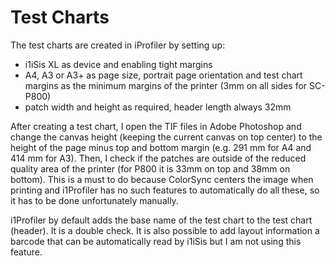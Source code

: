 # Test Charts

The test charts are created in iProfiler by setting up:

- i1iSis XL as device and enabling tight margins
- A4, A3 or A3+ as page size, portrait page orientation and test chart margins as the minimum margins of the printer (3mm on all sides for SC-P800)
- patch width and height as required, header length always 32mm

After creating a test chart, I open the TIF files in Adobe Photoshop and change the canvas height (keeping the current canvas on top center) to the height of the page minus top and bottom margin (e.g. 291 mm for A4 and 414 mm for A3). Then, I check if the patches are outside of the reduced quality area of the printer (for P800 it is 33mm on top and 38mm on bottom). This is a must to do because ColorSync centers the image when printing and i1Profiler has no such features to automatically do all these, so it has to be done unfortunately manually.

i1Profiler by default adds the base name of the test chart to the test chart (header). It is a double check. It is also possible to add layout information a barcode that can be automatically read by i1iSis but I am not using this feature.
